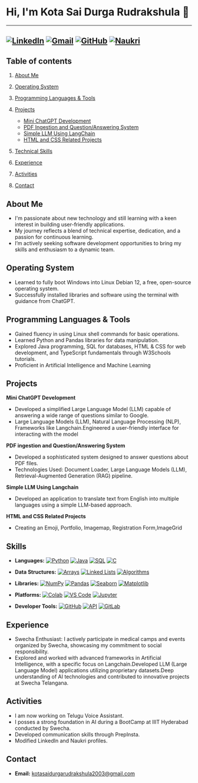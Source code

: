 # Hi, I'm Kota Sai Durga Rudrakshula 👋

---
[![LinkedIn](https://img.shields.io/badge/-LinkedIn-blue?style=flat&logo=Linkedin&logoColor=white)](https://www.linkedin.com/in/kota-sai-durga-rudrakshula/)
[![Gmail](https://img.shields.io/badge/-Gmail-red?style=flat&logo=Gmail&logoColor=white)](mailto:kotasaidurgarudrakshula2003@gmail.com)
[![GitHub](https://img.shields.io/badge/-GitHub-black?style=flat&logo=GitHub&logoColor=white)](https://github.com/KOTASAIDURGARUDRAKSHULA)
[![Naukri](https://img.shields.io/badge/-Naukri-blue?style=flat&logo=briefcase&logoColor=white)](https://www.naukri.com/mnjuser/profile)
---

## Table of contents
1. [About Me](#about-me)

2. [Operating System](#linux-debian-12)

3. [Programming Languages & Tools](#programming-languages-tools)

4. [Projects](#projects)
   - [Mini ChatGPT Development](#to-do-list)
   - [PDF Ingestion and Question/Answering System](#pdf-ingestion-and-question-answering-system)
   - [Simple LLM Using LangChain](#simple-llm-using-langchain) 
   - [HTML and CSS Related Projects](#html-and-css-related-projects)  

5. [Technical Skills](#skills)
    
6. [Experience](#Experience)
   
7. [Activities](#activities)

8. [Contact](#contact)

## About Me

- I'm passionate about new technology and still learning with a keen interest in building user-friendly applications. 
- My journey reflects a blend of technical expertise, dedication, and a passion for continuous learning.
- I’m actively seeking software development opportunities to bring my skills and enthusiasm to a dynamic team.

## Operating System
- Learned to fully boot Windows into Linux Debian 12, a free, open-source operating system.
- Successfully installed libraries and software using the terminal with guidance from ChatGPT.

## Programming Languages & Tools
- Gained fluency in using Linux shell commands for basic operations.
- Learned Python and Pandas libraries for data manipulation.
- Explored Java programming, SQL for databases, HTML & CSS for web development, and TypeScript fundamentals through W3Schools tutorials.
- Proficient in Artificial Intelligence and Machine Learning

## Projects
**Mini ChatGPT Development**
- Developed a simplified Large Language Model (LLM) capable of answering a wide range of questions similar to
Google.
- Large Language Models (LLM), Natural Language Processing (NLP), Frameworks like Langchain.Engineered a
user-friendly interface for interacting with the model

**PDF ingestion and Question/Answering System**
- Developed a sophisticated system designed to answer questions about PDF files.
- Technologies Used: Document Loader, Large Language Models (LLM), Retrieval-Augmented Generation (RAG)
pipeline.

**Simple LLM Using Langchain**
- Developed an application to translate text from English into multiple languages using a simple LLM-based
approach.

**HTML and CSS Related Projects**
- Creating an Emoji, Portfolio, Imagemap, Registration Form,ImageGrid

## Skills
* **Languages:** [![Python](https://img.shields.io/badge/-Python-3776AB?style=flat&logo=Python&logoColor=white)](https://www.python.org/) [![Java](https://img.shields.io/badge/-Java-red?style=flat&logo=java&logoColor=white)](https://www.oracle.com/java/) [![SQL](https://img.shields.io/badge/-SQL-lightgrey?style=flat&logo=Microsoft%20SQL%20Server&logoColor=white)](https://www.your-link-here.com) [![C](https://img.shields.io/badge/-C%20Language-00599C?style=flat&logo=C&logoColor=white)](https://en.wikipedia.org/wiki/C_(programming_language))

* **Data Structures:** [![Arrays](https://img.shields.io/badge/-Arrays-blue?style=flat&logo=Python&logoColor=white)](https://example.com/arrays) [![Linked Lists](https://img.shields.io/badge/-Linked%20Lists-blue?style=flat&logo=Python&logoColor=white)](https://example.com/linked-lists) [![Algorithms](https://img.shields.io/badge/-Algorithms-blue?style=flat&logo=Python&logoColor=white)](https://example.com/algorithms)

* **Libraries:** [![NumPy](https://img.shields.io/badge/-NumPy-013243?style=flat&logo=NumPy&logoColor=white)](https://numpy.org/) [![Pandas](https://img.shields.io/badge/-Pandas-150458?style=flat&logo=pandas&logoColor=white)](https://pandas.pydata.org/) [![Seaborn](https://img.shields.io/badge/-Seaborn-3776AB?style=flat&logo=Seaborn&logoColor=white)](https://seaborn.pydata.org/) [![Matplotlib](https://img.shields.io/badge/-Matplotlib-013243?style=flat&logo=Matplotlib&logoColor=white)](https://matplotlib.org/)

* **Platforms:** [![Colab](https://img.shields.io/badge/-Colab-F9AB00?style=flat&logo=googlecolab&logoColor=white)](https://colab.research.google.com/) [![VS Code](https://img.shields.io/badge/-VS_Code-007ACC?style=flat&logo=visualstudiocode&logoColor=white)](https://code.visualstudio.com/) [![Jupyter](https://img.shields.io/badge/-Jupyter-F37626?style=flat&logo=jupyter&logoColor=white)](https://jupyter.org/)

* **Developer Tools:** [![GitHub](https://img.shields.io/badge/-GitHub-black?style=flat&logo=github&logoColor=white)](https://github.com/YOUR_GITHUB_USERNAME)  [![API](https://img.shields.io/badge/-API-blue?style=flat&logo=api&logoColor=white)](https://api.example.com) [![GitLab](https://img.shields.io/badge/-GitLab-black?style=flat&logo=gitlab&logoColor=white)](https://gitlab.com/YOUR_GITLAB_USERNAME)


## Experience
- Swecha Enthusiast: I actively participate in medical camps and events organized by Swecha, showcasing my commitment to social responsibility.
- Explored and worked with advanced frameworks in Artificial Intelligence, with a specific focus on Langchain.Developed LLM (Large Language Model) applications utilizing proprietary datasets.Deep understanding of AI technologies and contributed to innovative projects at Swecha Telangana.

## Activities
* I am now working on Telugu Voice Assistant.
* I posses a strong foundation in AI during a BootCamp at IIIT Hyderabad conducted by Swecha.
* Developed communication skills through PrepInsta.
* Modified LinkedIn and Naukri profiles.

## Contact 
* **Email:** kotasaidurgarudrakshula2003@gmail.com
